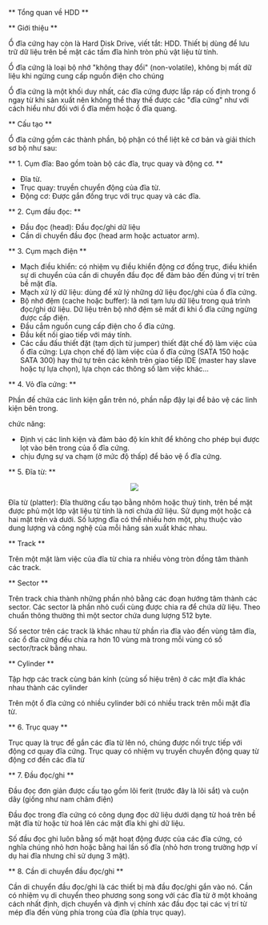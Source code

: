 ** Tổng quan về HDD **

** Giới thiệu **

Ổ đĩa cứng hay còn là Hard Disk Drive, viết tắt: HDD. Thiết bị dùng để lưu trữ dữ liệu trên bề mặt các tấm đĩa hình tròn phủ vật liệu từ tính.

Ổ đĩa cứng là loại bộ nhớ "không thay đổi" (non-volatile), không bị mất dữ liệu khi ngừng cung cấp nguồn điện cho chúng

Ổ đĩa cứng là một khối duy nhất, các đĩa cứng được lắp ráp cố định trong ổ ngay từ khi sản xuất nên không thể thay thế được các "đĩa cứng" như với cách hiểu như đối với ổ đĩa mềm hoặc ổ đĩa quang.

** Cấu tạo **

Ổ đĩa cứng gồm các thành phần, bộ phận có thể liệt kê cơ bản và giải thích sơ bộ như sau:

** 1. Cụm đĩa: Bao gồm toàn bộ các đĩa, trục quay và động cơ. **

+ Đĩa từ.
+ Trục quay: truyền chuyển động của đĩa từ.
+ Động cơ: Được gắn đồng trục với trục quay và các đĩa.

** 2. Cụm đầu đọc: **
+ Đầu đọc (head): Đầu đọc/ghi dữ liệu
+ Cần di chuyển đầu đọc (head arm hoặc actuator arm).

** 3. Cụm mạch điện **
+ Mạch điều khiển: có nhiệm vụ điều khiển động cơ đồng trục, điều khiển sự di chuyển của cần di chuyển đầu đọc để đảm bảo đến đúng vị trí trên bề mặt đĩa.
+ Mạch xử lý dữ liệu: dùng để xử lý những dữ liệu đọc/ghi của ổ đĩa cứng.
+ Bộ nhớ đệm (cache hoặc buffer): là nơi tạm lưu dữ liệu trong quá trình đọc/ghi dữ liệu. Dữ liệu trên bộ nhớ đệm sẽ mất đi khi ổ đĩa cứng ngừng được cấp điện.
+ Đầu cắm nguồn cung cấp điện cho ổ đĩa cứng.
+ Đầu kết nối giao tiếp với máy tính.
+ Các cầu đấu thiết đặt (tạm dịch từ jumper) thiết đặt chế độ làm việc của ổ đĩa cứng: Lựa chọn chế độ làm việc của ổ đĩa cứng (SATA 150 hoặc SATA 300) hay thứ tự trên các kênh trên giao tiếp IDE (master hay slave hoặc tự lựa chọn), lựa chọn các thông số làm việc khác...

** 4. Vỏ đĩa cứng: **

Phần đế chứa các linh kiện gắn trên nó, phần nắp đậy lại để bảo vệ các linh kiện bên trong.

chức năng:

+ Định vị các linh kiện và đảm bảo độ kín khít để không cho phép bụi được lọt vào bên trong của ổ đĩa cứng.
+ chịu đựng sự va chạm (ở mức độ thấp) để bảo vệ ổ đĩa cứng.

** 5. Đĩa từ: **

<div style="text-align:center"> <img src=https://raw.githubusercontent.com/lacoski/khoa-luan/master/Hdd-SSD/PIC/track-sector-cylinder-cluster.png></div>

Đĩa từ (platter): Đĩa thường cấu tạo bằng nhôm hoặc thuỷ tinh, trên bề mặt được phủ một lớp vật liệu từ tính là nơi chứa dữ liệu. Sử dụng một hoặc cả hai mặt trên và dưới. Số lượng đĩa có thể nhiều hơn một, phụ thuộc vào dung lượng và công nghệ của mỗi hãng sản xuất khác nhau.

** Track **

Trên một mặt làm việc của đĩa từ chia ra nhiều vòng tròn đồng tâm thành các track.

** Sector **

Trên track chia thành những phần nhỏ bằng các đoạn hướng tâm thành các sector. Các sector là phần nhỏ cuối cùng được chia ra để chứa dữ liệu. Theo chuẩn thông thường thì một sector chứa dung lượng 512 byte.

Số sector trên các track là khác nhau từ phần rìa đĩa vào đến vùng tâm đĩa, các ổ đĩa cứng đều chia ra hơn 10 vùng mà trong mỗi vùng có số sector/track bằng nhau.

** Cylinder **

Tập hợp các track cùng bán kính (cùng số hiệu trên) ở các mặt đĩa khác nhau thành các cylinder

Trên một ổ đĩa cứng có nhiều cylinder bởi có nhiều track trên mỗi mặt đĩa từ.

** 6. Trục quay **

Trục quay là trục để gắn các đĩa từ lên nó, chúng được nối trực tiếp với động cơ quay đĩa cứng. Trục quay có nhiệm vụ truyền chuyển động quay từ động cơ đến các đĩa từ

** 7. Đầu đọc/ghi **

Đầu đọc đơn giản được cấu tạo gồm lõi ferit (trước đây là lõi sắt) và cuộn dây (giống như nam châm điện)

Đầu đọc trong đĩa cứng có công dụng đọc dữ liệu dưới dạng từ hoá trên bề mặt đĩa từ hoặc từ hoá lên các mặt đĩa khi ghi dữ liệu.

Số đầu đọc ghi luôn bằng số mặt hoạt động được của các đĩa cứng, có nghĩa chúng nhỏ hơn hoặc bằng hai lần số đĩa (nhỏ hơn trong trường hợp ví dụ hai đĩa nhưng chỉ sử dụng 3 mặt).

** 8. Cần di chuyển đầu đọc/ghi **

Cần di chuyển đầu đọc/ghi là các thiết bị mà đầu đọc/ghi gắn vào nó. Cần có nhiệm vụ di chuyển theo phương song song với các đĩa từ ở một khoảng cách nhất định, dịch chuyển và định vị chính xác đầu đọc tại các vị trí từ mép đĩa đến vùng phía trong của đĩa (phía trục quay).

